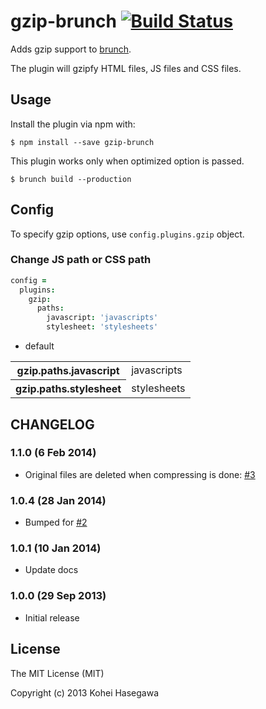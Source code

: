 # gzip-brunch [![Build Status](https://secure.travis-ci.org/banyan/gzip-brunch.png?branch=master)](http://travis-ci.org/banyan/gzip-brunch)

Adds gzip support to [brunch](http://brunch.io).

The plugin will gzipfy HTML files, JS files and CSS files.

## Usage

Install the plugin via npm with:

```
$ npm install --save gzip-brunch
```

This plugin works only when optimized option is passed.

```
$ brunch build --production
```

## Config

To specify gzip options, use `config.plugins.gzip` object.

### Change JS path or CSS path

```coffeescript
config =
  plugins:
    gzip:
      paths:
        javascript: 'javascripts'
        stylesheet: 'stylesheets'
```

* default

<table>
  <tr>
    <th>gzip.paths.javascript</th>
    <td>javascripts</td>
  </tr>
  <tr>
    <th>gzip.paths.stylesheet</th>
    <td>stylesheets</td>
  </tr>
</table>

## CHANGELOG

### 1.1.0 (6 Feb 2014)

* Original files are deleted when compressing is done: [#3](https://github.com/banyan/gzip-brunch/pull/3)

### 1.0.4 (28 Jan 2014)

* Bumped for [#2](https://github.com/banyan/gzip-brunch/issues/2)

### 1.0.1 (10 Jan 2014)

* Update docs

### 1.0.0 (29 Sep 2013)

* Initial release

## License

The MIT License (MIT)

Copyright (c) 2013 Kohei Hasegawa
